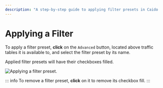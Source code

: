 ```yaml
---
description: "A step-by-step guide to applying filter presets in Caido traffic tables using the Advanced button and filter selection interface."
---
```


# Applying a Filter

To apply a filter preset, **click** on the `Advanced` button, located above traffic tables it is available to, and select the filter preset by its name.

Applied filter presets will have their checkboxes filled.

<img alt="Applying a filter preset." src="/_images/filters_select.png" center>

::: info
To remove a filter preset, **click** on it to remove its checkbox fill.
:::
